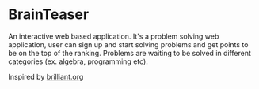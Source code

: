 # BrainTeaser
An interactive web based application. It's a problem solving web application, user can sign up and start solving problems and get points to be on the top of the ranking. Problems are waiting to be solved in different categories (ex. algebra, programming etc).

Inspired by <a href="https://www.brilliant.org">brilliant.org</a>
